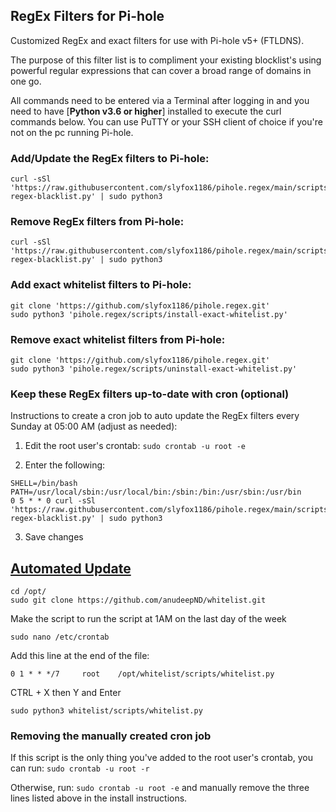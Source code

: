 ## RegEx Filters for Pi-hole
Customized RegEx and exact filters for use with Pi-hole v5+ (FTLDNS).

The purpose of this filter list is to compliment your existing blocklist's using powerful regular expressions that can cover a broad range of domains in one go.

All commands need to be entered via a Terminal after logging in and you need to have [**Python v3.6 or higher**] installed to execute the curl commands below. You can use PuTTY or your SSH client of choice if you're not on the pc running Pi-hole.

### Add/Update the RegEx filters to Pi-hole:
```
curl -sSl 'https://raw.githubusercontent.com/slyfox1186/pihole.regex/main/scripts/install-regex-blacklist.py' | sudo python3
```

### Remove RegEx filters from Pi-hole:
```
curl -sSl 'https://raw.githubusercontent.com/slyfox1186/pihole.regex/main/scripts/uninstall-regex-blacklist.py' | sudo python3
```

### Add exact whitelist filters to Pi-hole:
```
git clone 'https://github.com/slyfox1186/pihole.regex.git'
sudo python3 'pihole.regex/scripts/install-exact-whitelist.py'
```
### Remove exact whitelist filters from Pi-hole:
```
git clone 'https://github.com/slyfox1186/pihole.regex.git'
sudo python3 'pihole.regex/scripts/uninstall-exact-whitelist.py'
```

### Keep these RegEx filters up-to-date with cron (optional)
Instructions to create a cron job to auto update the RegEx filters every Sunday at 05:00 AM (adjust as needed):

1. Edit the root user's crontab: `sudo crontab -u root -e`

2. Enter the following:
```
SHELL=/bin/bash
PATH=/usr/local/sbin:/usr/local/bin:/sbin:/bin:/usr/sbin:/usr/bin
0 5 * * 0 curl -sSl 'https://raw.githubusercontent.com/slyfox1186/pihole.regex/main/scripts/install-regex-blacklist.py' | sudo python3
```
3. Save changes

## <ins>Automated Update</ins>

```Shell
cd /opt/
sudo git clone https://github.com/anudeepND/whitelist.git
```

Make the script to run the script at 1AM on the last day of the week

```Shell
sudo nano /etc/crontab
```

Add this line at the end of the file:

```Text
0 1 * * */7     root    /opt/whitelist/scripts/whitelist.py
```

CTRL + X then Y and Enter

```Shell
sudo python3 whitelist/scripts/whitelist.py
```


### Removing the manually created cron job

If this script is the only thing you've added to the root user's crontab, you can run: `sudo crontab -u root -r`

Otherwise, run: `sudo crontab -u root -e` and manually remove the three lines listed above in the install instructions.

